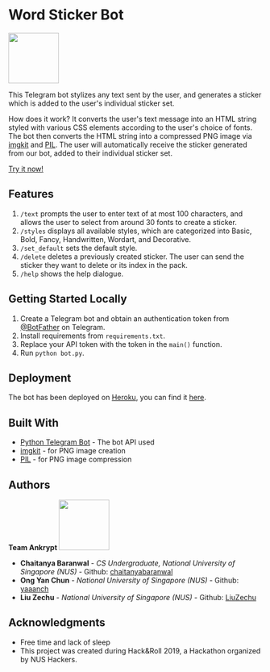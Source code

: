 # Word Sticker Bot 
<img src="https://github.com/chaitanyabaranwal/WordArt_Telegram_Bot/blob/master/images/logo-new.png" width="100" height="100">

This Telegram bot stylizes any text sent by the user, and generates a sticker which is added to the user's individual sticker set.

How does it work? It converts the user's text message into an HTML string styled with various CSS elements according to the user's choice of fonts. The bot then converts the HTML string into a compressed PNG image via [imgkit](https://pypi.org/project/imgkit/) and [PIL](https://pillow.readthedocs.io/en/stable/). The user will automatically receive the sticker generated from our bot, added to their individual sticker set.

[Try it now!](something)

## Features
1. `/text` prompts the user to enter text of at most 100 characters, and allows the user to select from around 30 fonts to create a sticker.
2. `/styles` displays all available styles, which are categorized into Basic, Bold, Fancy, Handwritten, Wordart, and Decorative.
3. `/set_default` sets the default style.
4. `/delete` deletes a previously created sticker. The user can send the sticker they want to delete or its index in the pack.
5. `/help` shows the help dialogue.

## Getting Started Locally
1. Create a Telegram bot and obtain an authentication token from [@BotFather](https://telegram.me/botfather) on Telegram.
2. Install requirements from `requirements.txt`.
3. Replace your API token with the token in the `main()` function.
4. Run `python bot.py`.

## Deployment
The bot has been deployed on [Heroku](https://www.heroku.com/), you can find it [here](link).

## Built With
* [Python Telegram Bot](https://github.com/python-telegram-bot/python-telegram-bot) - The bot API used
* [imgkit](https://pypi.org/project/imgkit/) - for PNG image creation
* [PIL](https://pillow.readthedocs.io/en/stable/) - for PNG image compression

## Authors
**Team Ankrypt** 
<img src="https://github.com/chaitanyabaranwal/WordArt_Telegram_Bot/blob/master/images/ankrypt-logo.png" width="100" height="100">
* **Chaitanya Baranwal** - *CS Undergraduate, National University of Singapore (NUS)* - Github: [chaitanyabaranwal](https://github.com/chaitanyabaranwal)
* **Ong Yan Chun** - *National University of Singapore (NUS)* - Github: [yaaanch](https://github.com/yaaanch)
* **Liu Zechu** - *National University of Singapore (NUS)* - Github: [LiuZechu](https://github.com/LiuZechu)

## Acknowledgments
* Free time and lack of sleep
* This project was created during Hack&Roll 2019, a Hackathon organized by NUS Hackers.
